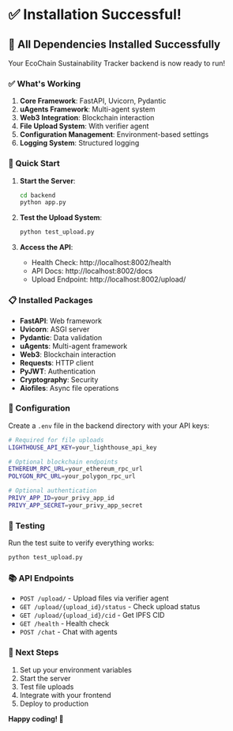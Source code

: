 # ✅ Installation Successful!

## 🎉 All Dependencies Installed Successfully

Your EcoChain Sustainability Tracker backend is now ready to run!

### ✅ What's Working

1. **Core Framework**: FastAPI, Uvicorn, Pydantic
2. **uAgents Framework**: Multi-agent system
3. **Web3 Integration**: Blockchain interaction
4. **File Upload System**: With verifier agent
5. **Configuration Management**: Environment-based settings
6. **Logging System**: Structured logging

### 🚀 Quick Start

1. **Start the Server**:
   ```bash
   cd backend
   python app.py
   ```

2. **Test the Upload System**:
   ```bash
   python test_upload.py
   ```

3. **Access the API**:
   - Health Check: http://localhost:8002/health
   - API Docs: http://localhost:8002/docs
   - Upload Endpoint: http://localhost:8002/upload/

### 📋 Installed Packages

- **FastAPI**: Web framework
- **Uvicorn**: ASGI server
- **Pydantic**: Data validation
- **uAgents**: Multi-agent framework
- **Web3**: Blockchain interaction
- **Requests**: HTTP client
- **PyJWT**: Authentication
- **Cryptography**: Security
- **Aiofiles**: Async file operations

### 🔧 Configuration

Create a `.env` file in the backend directory with your API keys:

```bash
# Required for file uploads
LIGHTHOUSE_API_KEY=your_lighthouse_api_key

# Optional blockchain endpoints
ETHEREUM_RPC_URL=your_ethereum_rpc_url
POLYGON_RPC_URL=your_polygon_rpc_url

# Optional authentication
PRIVY_APP_ID=your_privy_app_id
PRIVY_APP_SECRET=your_privy_app_secret
```

### 🧪 Testing

Run the test suite to verify everything works:

```bash
python test_upload.py
```

### 📚 API Endpoints

- `POST /upload/` - Upload files via verifier agent
- `GET /upload/{upload_id}/status` - Check upload status
- `GET /upload/{upload_id}/cid` - Get IPFS CID
- `GET /health` - Health check
- `POST /chat` - Chat with agents

### 🎯 Next Steps

1. Set up your environment variables
2. Start the server
3. Test file uploads
4. Integrate with your frontend
5. Deploy to production

**Happy coding! 🚀**
